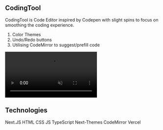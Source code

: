 <h2>CodingTool</h2>

CodingTool is Code Editor inspired by Codepen with slight spins to focus on smoothing the coding experience.

1. Color Themes
2. Undo/Redo buttons
3. Utilising CodeMirror to suggest/prefill code

<video muted playsinline>
<source src="https://github.com/flglflgl/codingtool/blob/main/codingtool.mp4" type="video/mp4">
Your browser does not support video.
</video>

<h2>Technologies</h2>

Next.JS HTML CSS JS TypeScript Next-Themes CodeMirror Vercel
